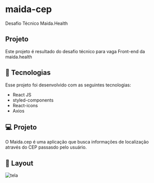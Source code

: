 # maida-cep

Desafio Técnico Maida.Health

## Projeto
Este projeto é resultado do desafio técnico para vaga Front-end da maida.health

## 🚀 Tecnologias

Esse projeto foi desenvolvido com as seguintes tecnologias:

- React JS
- styled-components
- React-icons
- Axios

## 💻 Projeto

O Maida.cep é uma aplicação que busca informações de localização através do CEP passasdo pelo usuário. 


## 🔖 Layout

![tela](https://user-images.githubusercontent.com/63824866/135701682-3002ae86-5a9f-45ba-8584-1e2bcf2b93d2.JPG)


